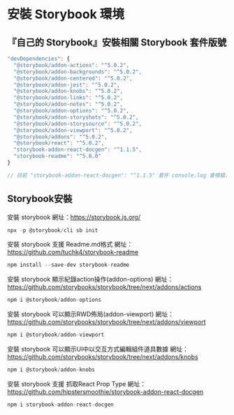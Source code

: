 # 安裝 Storybook 環境

## 『自己的 Storybook』安裝相關 Storybook 套件版號

```js
"devDependencies": {
  "@storybook/addon-actions": "^5.0.2",
  "@storybook/addon-backgrounds": "^5.0.2",
  "@storybook/addon-centered": "^5.0.2",
  "@storybook/addon-jest": "^5.0.2",
  "@storybook/addon-knobs": "^5.0.2",
  "@storybook/addon-links": "^5.0.2",
  "@storybook/addon-notes": "^5.0.2",
  "@storybook/addon-options": "^5.0.2",
  "@storybook/addon-storyshots": "^5.0.2",
  "@storybook/addon-storysource": "^5.0.2",
  "@storybook/addon-viewport": "^5.0.2",
  "@storybook/addons": "^5.0.2",
  "@storybook/react": "^5.0.2",
  "storybook-addon-react-docgen": "^1.1.5",
  "storybook-readme": "^5.0.0"
}

// 目前 "storybook-addon-react-docgen": "^1.1.5" 套件 console.log 會噴錯，導致 propType 與 description 會抓不到資料。
```

## Storybook安裝

安裝 storybook
網址：https://storybook.js.org/
```js
npx -p @storybook/cli sb init
```

安裝 storybook 支援 Readme.md格式
網址：https://github.com/tuchk4/storybook-readme
```js
npm install --save-dev storybook-readme
```

安裝 storybook 顯示紀錄action操作(addon-options)
網址：https://github.com/storybooks/storybook/tree/next/addons/actions
```js
npm i @storybook/addon-options
```

安裝 storybook 可以顯示RWD佈局(addon-viewport) 
網址：https://github.com/storybooks/storybook/tree/next/addons/viewport
```js
npm i @storybook/addon-viewport
```

安裝 storybook 可以顯示UI中以交互方式編輯組件道具數據
網址：https://github.com/storybooks/storybook/tree/next/addons/knobs
```js
npm i @storybook/addon-knobs
```

安裝 storybook 支援 抓取React Prop Type
網址：https://github.com/hipstersmoothie/storybook-addon-react-docgen
```js
npm i storybook-addon-react-docgen
```